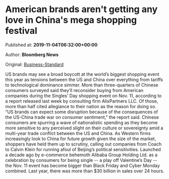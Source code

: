 
# American brands aren't getting any love in China's mega shopping festival

Published at: **2019-11-04T06:32:00+00:00**

Author: **Bloomberg News**

Original: [Business-Standard](https://www.business-standard.com/article/international/american-brands-aren-t-getting-any-love-in-china-s-mega-shopping-festival-119110400352_1.html)

US brands may see a broad boycott at the world’s biggest shopping event this year as tensions between the US and China over everything from tariffs to technological dominance simmer.
More than three-quarters of Chinese consumers surveyed said they’ll reconsider buying from American companies during the Singles’ Day shopping event on Nov. 11, according to a report released last week by consulting firm AlixPartners LLC. Of those, more than half cited allegiance to their nation as the reason for doing so.
“US brands can expect some disruption because of the consequences of the US-China trade war on consumer sentiment,” the report said.
Chinese consumers are spurring a wave of nationalistic spending as they become more sensitive to any perceived slight on their culture or sovereignty amid a multi-year trade conflict between the US and China. As Western firms increasingly look to China for future growth given the size of the market, shoppers have held them up to scrutiny, calling out companies from Coach to Calvin Klein for running afoul of Beijing’s political sensitivities.
Launched a decade ago by e-commerce behemoth Alibaba Group Holding Ltd. as a celebration by consumers for being single -- a play off Valentine’s Day -- the Nov. 11 event has become bigger than Black Friday and Cyber Monday combined. Last year, there was more than $30 billion in sales over 24 hours.
